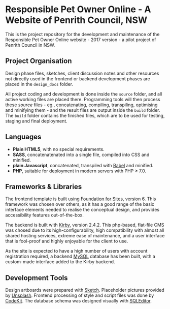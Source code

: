 # Responsible Pet Owner Online - A Website of Penrith Council, NSW

This is the project repository for the development and maintenance of the Responsible Pet Owner Online website - 2017 version - a pilot project of Penrith Council in NSW.

## Project Organisation

Design phase files, sketches, client discussion notes and other resources not directly used in the frontend or backend development phases are placed in the `design_docs` folder. 

All project coding and development is done inside the `source` folder, and all active working files are placed there. Programming tools will then process these *source* files - eg., concatenating, compiling, transpiling, optimising and minifying them - and the result files are output inside the `build` folder. The `build` folder contains the finished files, which are to be used for testing, staging and final deployment.



## Languages

- **Plain HTML5**, with no special requirements.
- **SASS**, concatenatenated into a single file, compiled into CSS and minified.
- **plain Javascript**, concatenated, transpiled with [Babel][babel] and minified.
- **PHP**, suitable for deployment in modern servers with PHP ≥ 7.0.


## Frameworks & Libraries

The frontend template is built using [Foundation for Sites](http://foundation.zurb.com), version 6. This framework was chosen over others, as it has a good range of the basic interface elements needed to realise the conceptual design, and provides accessibility features out-of-the-box.

The backend is built with [Kirby](http://getkirby.com), version 2.4.2. This php-based, flat-file CMS was chosed due to its high-configurability, high compatibility with almost all shared hosting services, extreme ease of maintenance, and a user interface that is fool-proof and highly enjoyable for the client to use.

As the site is expected to have a high number of users with account registration required, a backend [MySQL](https://www.mysql.com) database has been built, with a custom-made interface added to the Kirby backend. 



## Development Tools

Design artboards were prepared with [Sketch][sketch]. Placeholder pictures provided by [Unsplash][unsplash]. Frontend processing of style and script files was done by [CodeKit][codekit]. The database schema was designed visually with [SQLEditor](https://www.malcolmhardie.com/sqleditor/).

[sketch]: https://www.sketchapp.com "Sketch"
[hype]: http://tumult.com/hype/ "Tumult Hype"
[fontawesome]: http://fontawesome.io "FontAwesome"
[unsplash]: https://unsplash.com "Unsplash" 
[sublime]: https://www.sublimetext.com "Sublime Text"
[uikit]: https://getuikit.com "UIKit"
[codekit]: https://codekitapp.com "CodeKit"
[jquery]: http://jquery.com "jQuery"
[bower]: https://bower.io "Bower"
[babel]: https://babeljs.io "Babel"
[tower]: https://www.git-tower.com "Tower"
[markdown]: https://en.wikipedia.org/wiki/Markdown "Markdown"
[less]: http://lesscss.org "Less"